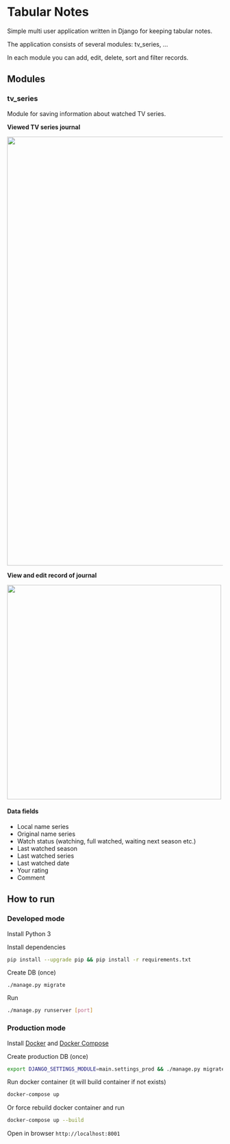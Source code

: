 Tabular Notes
=============

Simple multi user application written in Django for keeping tabular notes.

The application consists of several modules: tv_series, ...

In each module you can add, edit, delete, sort and filter records.

Modules
-------

### tv_series

Module for saving information about watched TV series.

__Viewed TV series journal__

<img src="https://i.imgur.com/Rg7yG5r.png" width="1000px" /></br>

__View and edit record of journal__

<img src="https://i.imgur.com/RY1jfT6.png" width="500px" />

#### Data fields

- Local name series
- Original name series
- Watch status (watching, full watched, waiting next season etc.)
- Last watched season
- Last watched series
- Last watched date
- Your rating
- Comment

How to run
----------

### Developed mode

Install Python 3

Install dependencies

```bash
pip install --upgrade pip && pip install -r requirements.txt
```

Create DB (once)

`./manage.py migrate`

Run

```bash
./manage.py runserver [port]
```

### Production mode

Install [Docker](https://docs.docker.com/install/) and [Docker Compose](https://docs.docker.com/compose/install/)

Create production DB (once)

```bash
export DJANGO_SETTINGS_MODULE=main.settings_prod && ./manage.py migrate
```
 
Run docker container (it will build container if not exists)

```bash
docker-compose up
```

Or force rebuild docker container and run

```bash
docker-compose up --build
```

Open in browser `http://localhost:8001`
 